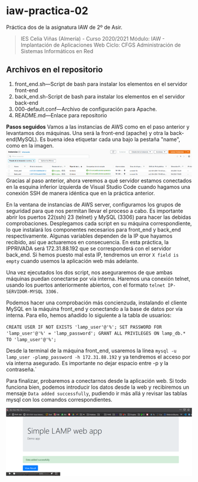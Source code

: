 # iaw-practica-02
Práctica dos de la asignatura IAW de 2º de Asir.

> IES Celia Viñas (Almería) - Curso 2020/2021
Módulo: IAW - Implantación de Aplicaciones Web
Ciclo: CFGS Administración de Sistemas Informáticos en Red

**Archivos en el repositorio**
------------
1. front_end.sh—Script de bash para instalar los elementos en el servidor front-end
2. back_end.sh-Script de bash para instalar los elementos en el servidor back-end
3. 000-default.conf—Archivo de configuración para Apache.
4. README.md—Enlace para repositorio

**Pasos seguidos**
Vamos a las instancias de AWS como en el paso anterior y levantamos dos máquinas. Una será la front-end (apache) y otra la back-end(MySQL). Es buena idea etiquetar cada una bajo la pestaña "name", como en la imagen.
![](/images/1.png)
Gracias al paso anterior, ahora veremos a qué servidor estamos conectados en la esquina inferior izquierda de Visual Studio Code cuando hagamos una conexión SSH de manera idéntica que en la práctica anterior.

En la ventana de instancias de AWS server, configuramos los grupos de seguridad para que nos permitan llevar el proceso a cabo. Es importante abrir los puertos 22(ssh) 23 (telnet) y MySQL (3306) para hacer las debidas comprobaciones. Desplegamos cada script en su máquina correspondiente, lo que instalará los componentes necesarios para front_end y back_end respectivamente. Algunas variables dependen de la IP que hayamos recibido, así que actuaremos en consecuencia. En esta práctica, la IPPRIVADA será 172.31.88.192 que se corresponderá con el servidor back_end. Si hemos puesto mal esta IP, tendremos un error `X field is empty` cuando usemos la aplicación web más adelante.

Una vez ejecutados los dos script, nos aseguraremos de que ambas máquinas puedan conectarse por vía interna. Haremos una conexión telnet, usando los puertos anteriormente abiertos, con el formato `telnet IP-SERVIDOR-MYSQL 3306.`

Podemos hacer una comprobación más concienzuda, instalando el cliente MySQL en la máquina front_end y conectando a la base de datos por vía interna. Para ello, hemos añadido lo siguiente a la tabla de usuarios:

`CREATE USER IF NOT EXISTS 'lamp_user'@'%';
SET PASSWORD FOR 'lamp_user'@'%' = 'lamp_password';
GRANT ALL PRIVILEGES ON lamp_db.* TO 'lamp_user'@'%';`

Desde la terminal de la máquina front_end, usaremos la línea `mysql -u lamp_user -plamp_password -h 172.31.88.192` y ya tendremos el acceso por vía interna asegurado. Es importante no dejar espacio entre -p y la contraseña.`

Para finalizar, probaremos a conectarnos desde la aplicación web. Si todo funciona bien, podemos introducir los datos desde la web y recibiremos un mensaje `Data added successfully`, pudiendo ir más allá y revisar las tablas mysql con los comandos correspondientes.

![](/images/2.png)